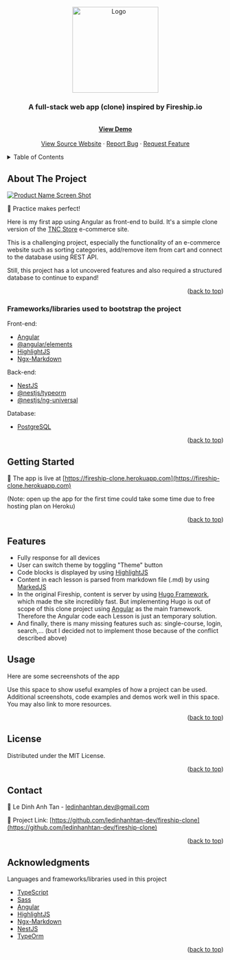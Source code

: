 <div id="top"></div>

<!-- PROJECT LOGO -->
<br />
<div align="center">
  <a href="https://fireship-clone.herokuapp.com/">
    <img src="https://avatars.githubusercontent.com/u/46283609" alt="Logo" width="200" height="200">
  </a>

  <h3 align="center">A full-stack web app (clone) inspired by Fireship.io</h3>

  <p align="center">
    <br />
    <a href="https://fireship-clone.herokuapp.com/"><strong>View Demo</strong></a>
    <br />
    <br />
    <a href="https://fireship.io/">View Source Website</a>
    ·
    <a href="https://github.com/ledinhanhtan-dev/fireship-clone/issues">Report Bug</a>
    ·
    <a href="https://github.com/ledinhanhtan-dev/fireship-clone/issues">Request Feature</a>
  </p>
</div>

<!-- TABLE OF CONTENTS -->
<details>
  <summary>Table of Contents</summary>
  <ol>
    <li>
      <a href="#about-the-project">About The Project</a>
      <ul>
        <li><a href="#built-with">Built With</a></li>
      </ul>
    </li>
    <li>
      <a href="#getting-started">Getting Started</a>
      <ul>
        <li><a href="#prerequisites">Prerequisites</a></li>
        <li><a href="#installation">Installation</a></li>
      </ul>
    </li>
    <li><a href="#usage">Usage</a></li>
    <li><a href="#roadmap">Roadmap</a></li>
    <li><a href="#contributing">Contributing</a></li>
    <li><a href="#license">License</a></li>
    <li><a href="#contact">Contact</a></li>
    <li><a href="#acknowledgments">Acknowledgments</a></li>
  </ol>
</details>

<!-- ABOUT THE PROJECT -->

## About The Project

[![Product Name Screen Shot][product-screenshot]](https://tnc-clone.web.app/)

🚀 Practice makes perfect!

Here is my first app using Angular as front-end to build. It's a simple clone version of the [TNC Store](https://www.tncstore.vn/) e-commerce site.

This is a challenging project, especially the functionality of an e-commerce website such as sorting categories, add/remove item from cart and connect to the database using REST API.

Still, this project has a lot uncovered features and also required a structured database to continue to expand!

<p align="right">(<a href="#top">back to top</a>)</p>

### Frameworks/libraries used to bootstrap the project

Front-end:

- [Angular](https://angular.io)
- [@angular/elements](https://angular.io/api/elements)
- [HighlightJS](https://highlightjs.org)
- [Ngx-Markdown](https://www.npmjs.com/package/ngx-markdown)

Back-end:

- [NestJS](https://nestjs.com)
- [@nestjs/typeorm](https://www.npmjs.com/package/@nestjs/typeorm)
- [@nestjs/ng-universal](https://www.npmjs.com/package/@nestjs/ng-universal)

Database:

- [PostgreSQL](https://www.postgresql.org)

<p align="right">(<a href="#top">back to top</a>)</p>

<!-- GETTING STARTED -->

## Getting Started

🚀 The app is live at [https://fireship-clone.herokuapp.com](https://fireship-clone.herokuapp.com)

(Note: open up the app for the first time could take some time due to free hosting plan on Heroku)

<p align="right">(<a href="#top">back to top</a>)</p>

<!-- USAGE EXAMPLES -->

## Features

- Fully response for all devices
- User can switch theme by toggling "Theme" button
- Code blocks is displayed by using [HighlightJS](https://github.com/highlightjs/highlight.js/)
- Content in each lesson is parsed from markdown file (.md) by using [MarkedJS](https://marked.js.org/)
- In the original Fireship, content is server by using [Hugo Framework](https://gohugo.io/), which made the site incredibly fast. But implementing Hugo is out of scope of this clone project using [Angular](https://angular.io) as the main framework. Therefore the Angular code each Lesson is just an temporary solution.
- And finally, there is many missing features such as: single-course, login, search,... (but I decided not to implement those because of the conflict described above)

## Usage

Here are some secreenshots of the app

Use this space to show useful examples of how a project can be used. Additional screenshots, code examples and demos work well in this space. You may also link to more resources.

<p align="right">(<a href="#top">back to top</a>)</p>

<!-- LICENSE -->

## License

Distributed under the MIT License.

<p align="right">(<a href="#top">back to top</a>)</p>

<!-- CONTACT -->

## Contact

📧 Le Dinh Anh Tan - ledinhanhtan.dev@gmail.com

📌 Project Link: [https://github.com/ledinhanhtan-dev/fireship-clone](https://github.com/ledinhanhtan-dev/fireship-clone)

<p align="right">(<a href="#top">back to top</a>)</p>

<!-- ACKNOWLEDGMENTS -->

## Acknowledgments

Languages and frameworks/libraries used in this project

- [TypeScript](https://www.typescriptlang.org)
- [Sass](https://sass-lang.com)
- [Angular](https://angular.io)
- [HighlightJS](https://highlightjs.org)
- [Ngx-Markdown](https://www.npmjs.com/package/ngx-markdown)
- [NestJS](https://nestjs.com)
- [TypeOrm](https://typeorm.io)

<p align="right">(<a href="#top">back to top</a>)</p>

<!-- MARKDOWN LINKS & IMAGES -->
<!-- https://www.markdownguide.org/basic-syntax/#reference-style-links -->

[product-screenshot]: https://user-images.githubusercontent.com/88238288/136992447-59b2f92e-378f-4724-a314-9d1e77855493.png
